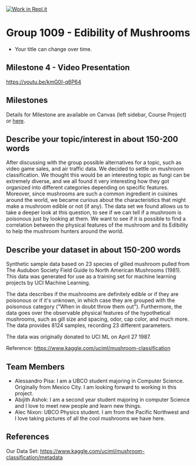 [![Work in Repl.it](https://classroom.github.com/assets/work-in-replit-14baed9a392b3a25080506f3b7b6d57f295ec2978f6f33ec97e36a161684cbe9.svg)](https://classroom.github.com/online_ide?assignment_repo_id=362822&assignment_repo_type=GroupAssignmentRepo)
# Group 1009 - Edibility of Mushrooms

- Your title can change over time.

## Milestone 4 - Video Presentation
https://youtu.be/kmG0I-q6P64

## Milestones

Details for Milestone are available on Canvas (left sidebar, Course Project) or [here](https://firas.moosvi.com/courses/data301/project/milestone01.html).

## Describe your topic/interest in about 150-200 words

After discussing with the group possible alternatives for a topic, such as video game sales, and air traffic data. We decided to settle on mushroom classification. We thought this would be an interesting topic as fungi can be extremely diverse, and we all found it very interesting how they got organized into different categories depending on specific features. Moreover, since mushrooms are such a common ingredient in cuisines around the world, we became curious about the characteristics that might make a mushroom edible or not (if any). The data set we found allows us to take a deeper look at this question, to see if we can tell if a mushroom is poisonous just by looking at them. We want to see if it is possible to find a correlation between the physical features of the mushroom and its Edibility to help the mushroom hunters around the world.

## Describe your dataset in about 150-200 words

Synthetic sample data based on 23 species of gilled mushroom pulled from The Audubon Society Field Guide to North American Mushrooms (1981). This data was generated for use as a training set for machine learning projects by UCI Machine Learning.

The data describes if the mushrooms are definitely edible or if they are poisonous or if it's unknown, in which case they are grouped with the poisonous category ("When in doubt throw them out"). Furthermore, the data goes over the observable physical features of the hypothetical mushrooms, such as gill size and spacing, odor, cap color, and much more. The data provides 8124 samples, recording 23 different parameters.

The data was originally donated to UCI ML on April 27 1987. 

Reference:
https://www.kaggle.com/uciml/mushroom-classification

## Team Members

- Alessandro Pisa: I am a UBCO student majoring in Computer Science. Originally from Mexico City. I am looking forward to working in this project.
- Abijith Ashok: I am a second year student majoring in computer Science and I love to meet new people and learn new things.
- Alec Nixon: UBCO Physics student. I am from the Pacific Northwest and I love taking pictures of all the cool mushrooms we have here.

## References

Our Data Set: https://www.kaggle.com/uciml/mushroom-classification/metadata
